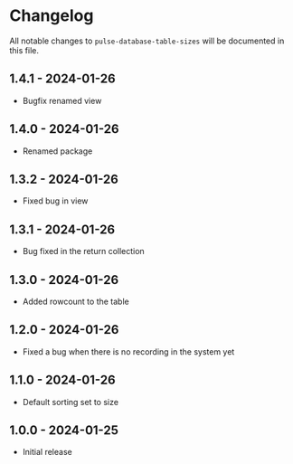 # Changelog

All notable changes to `pulse-database-table-sizes` will be documented in this file.

## 1.4.1 - 2024-01-26

- Bugfix renamed view

## 1.4.0 - 2024-01-26

- Renamed package

## 1.3.2 - 2024-01-26

- Fixed bug in view

## 1.3.1 - 2024-01-26

- Bug fixed in the return collection

## 1.3.0 - 2024-01-26

- Added rowcount to the table

## 1.2.0 - 2024-01-26

- Fixed a bug when there is no recording in the system yet

## 1.1.0 - 2024-01-26

- Default sorting set to size

## 1.0.0 - 2024-01-25

- Initial release
